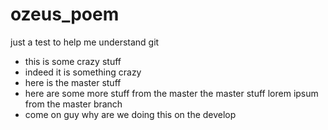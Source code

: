 # ozeus_poem
just a test to help me understand git
- this is some crazy stuff
- indeed it is something crazy
- here is the master stuff
- here are some more stuff from the master the master stuff
lorem ipsum from the master branch
- come on guy why are we doing this on the develop